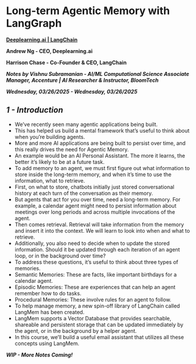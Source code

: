 # **Long-term Agentic Memory with LangGraph**

**[Deeplearning.ai | LangChain](https://www.deeplearning.ai/short-courses/long-term-agentic-memory-with-langgraph/)**

**Andrew Ng - CEO, Deeplearning.ai**

**Harrison Chase - Co-Founder & CEO, LangChain**

***Notes by Vishnu Subramanian - AI/ML Computational Science Associate Manager, Accenture | AI Researcher & Instructor, BloomTech***

***Wednesday, 03/26/2025 - Wednesday, 03/26/2025***

## ***1 - Introduction***

- We’ve recently seen many agentic applications being built.
- This has helped us build a mental framework that’s useful to think about when you’re building agents.
- More and more AI applications are being built to persist over time, and this really drives the need for Agentic Memory.
- An example would be an AI Personal Assistant. The more it learns, the better it’s likely to be at a future task.
- To add memory to an agent, we must first figure out what information to store inside the long-term memory, and when it’s time to use the information, what to retrieve.
- First, on what to store, chatbots initially just stored conversational history at each turn of the conversation as their memory.
- But agents that act for you over time, need a long-term memory. For example, a calendar agent might need to persist information about meetings over long periods and across multiple invocations of the agent. 
- Then comes retrieval. Retrieval will take information from the memory and insert it into the context. We will learn to look into when and what to retrieve.
- Additionally, you also need to decide when to update the stored information. Should it be updated through each iteration of an agent loop, or in the background over time?
- To address these questions, it’s useful to think about three types of memories.
- Semantic Memories: These are facts, like important birthdays for a calendar agent.
- Episodic Memories: These are experiences that can help an agent remember how to do tasks.
- Procedural Memories: These involve rules for an agent to follow.
- To help manage memory, a new spin-off library of LangChain called LangMem has been created.
- LangMem supports a Vector Database that provides searchable, shareable and persistent storage that can be updated immediately by the agent, or in the background by a helper agent.
- In this course, we’ll build a useful email assistant that utilizes all these concepts using LangMem.

***WIP - More Notes Coming!***
